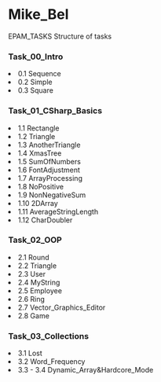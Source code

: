 # Mike_Bel
EPAM_TASKS
Structure of tasks

### Task_00_Intro
<li>0.1 Sequence</li>
<li>0.2 Simple</li>
<li>0.3 Square</li>

### Task_01_CSharp_Basics
<li>1.1 Rectangle</li>
<li>1.2 Triangle</li>
<li>1.3 AnotherTriangle</li>
<li>1.4 XmasTree</li>
<li>1.5 SumOfNumbers</li>
<li>1.6 FontAdjustment</li>
<li>1.7 ArrayProcessing</li>
<li>1.8 NoPositive</li>
<li>1.9 NonNegativeSum</li>
<li>1.10 2DArray</li>
<li>1.11 AverageStringLength</li>
<li>1.12 CharDoubler</li>

### Task_02_OOP
<li>2.1 Round</li>
<li>2.2 Triangle</li>
<li>2.3 User</li>
<li>2.4 MyString</li>
<li>2.5 Employee</li>
<li>2.6 Ring</li>
<li>2.7 Vector_Graphics_Editor</li>
<li>2.8 Game</li>

### Task_03_Collections
<li>3.1 Lost</li>
<li>3.2 Word_Frequency</li>
<li>3.3 - 3.4 Dynamic_Array&Hardcore_Mode</li>
